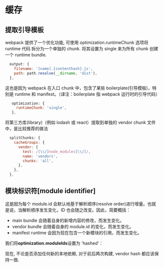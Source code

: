 # 缓存

## 提取引导模板

  webpack 提供了一个优化功能, 可使用 optimization.runtimeChunk 选项将 runtime 代码 拆分为一个单独的 chunk. 将其设置为 single 来为所有 chunk 创建一个 runtime bundle.

```js
  output: {
    filename: '[name].[contenthash].js',
    path: path.resolve(__dirname, 'dist'),
  },
```

这也是因为 webpack 在入口 chunk 中，包含了某些 boilerplate(引导模板)，特别是 runtime 和 manifest。（译注：boilerplate 指 webpack 运行时的引导代码）

```js
   optimization: {
     runtimeChunk: 'single',
   },

```

将第三方库(library)（例如 lodash 或 react）提取到单独的 vendor chunk 文件中，是比较推荐的做法

```js
  splitChunks: {
    cacheGroups: {
      vendor: {
        test: /[\\/]node_modules[\\/]/,
        name: 'vendors',
        chunks: 'all',
      },
    },
  },
```

## 模块标识符[module identifier]

这是因为每个 module.id 会默认地基于解析顺序(resolve order)进行增量。也就是说，当解析顺序发生变化，ID 也会随之改变。因此，简要概括：

* main bundle 会随着自身的新增内容的修改，而发生变化。
* vendor bundle 会随着自身的 module.id 的变化，而发生变化。
* manifest runtime 会因为现在包含一个新模块的引用，而发生变化。

我们将**optimization.moduleIds**设置为 'hashed'：

现在, 不论是否添加任何新的本地依赖, 对于前后两次构建, vendor hash 都应该保持一致.
